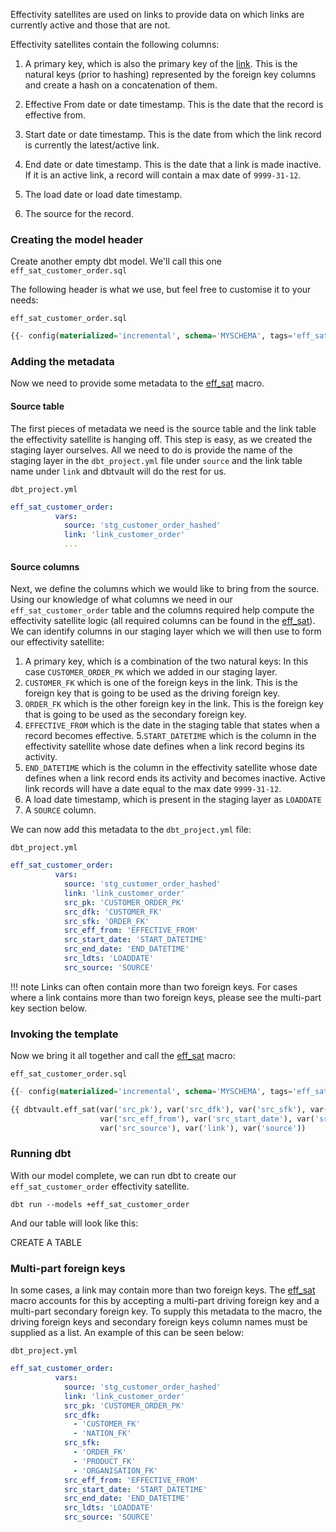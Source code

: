 Effectivity satellites are used on links to provide data on which links are currently active and those that are not.

Effectivity satellites contain the following columns:

1. A primary key, which is also the primary key of the [link](macros.md#link). This is the natural keys (prior to hashing) represented by the foreign key columns
and create a hash on a concatenation of them.

2. Effective From date or date timestamp. This is the date that the record is effective from.

3. Start date or date timestamp. This is the date from which the link record is currently the latest/active link.

4. End date or date timestamp. This is the date that a link is made inactive. If it is an active link, a record will 
contain a max date of ```9999-31-12```.  

5. The load date or load date timestamp.

6. The source for the record.

### Creating the model header

Create another empty dbt model. We'll call this one ```eff_sat_customer_order.sql```

The following header is what we use, but feel free to customise it to your needs:

```eff_sat_customer_order.sql```
```sql
{{- config(materialized='incremental', schema='MYSCHEMA', tags='eff_sat') -}}

```

### Adding the metadata

Now we need to provide some metadata to the [eff_sat](macros.md#eff_sat) macro.

#### Source table

The first pieces of metadata we need is the source table and the link table the effectivity satellite is hanging off. 
This step is easy, as we created the staging layer ourselves. All we need to do is provide the name of the staging 
layer in the ```dbt_project.yml``` file under ```source``` and the link table name under ```link``` 
and dbtvault will do the rest for us.

```dbt_project.yml```

```yaml
eff_sat_customer_order:
          vars:
            source: 'stg_customer_order_hashed'
            link: 'link_customer_order'
            ...          
```

#### Source columns

Next, we define the columns which we would like to bring from the source.
Using our knowledge of what columns we need in our  ```eff_sat_customer_order``` table and the columns required help
compute the effectivity satellite logic (all required columns can be found in the [eff_sat](macros.md#eff_sat)). We can 
identify columns in our staging layer which we will then use to form our effectivity satellite:

1. A primary key, which is a combination of the two natural keys: In this case ```CUSTOMER_ORDER_PK``` 
which we added in our staging layer.
2. ```CUSTOMER_FK``` which is one of the foreign keys in the link. This is the foreign key that is going to be used as the
driving foreign key. 
3. ```ORDER_FK``` which is the other foreign key in the link. This is the foreign key that is going to be used as the 
secondary foreign key.
4. ```EFFECTIVE_FROM``` which is the date in the staging table that states when a record becomes effective.
5.```START_DATETIME``` which is the column in the effectivity satellite whose date defines when a link record begins its
activity.
6. ```END_DATETIME``` which is the column in the effectivity satellite whose date defines when a link record ends its
activity and becomes inactive. Active link records will have a date equal to the max date ```9999-31-12```.
7. A load date timestamp, which is present in the staging layer as ```LOADDATE``` 
8. A ```SOURCE``` column. 

We can now add this metadata to the ```dbt_project.yml``` file:

```dbt_project.yml```
```yaml  hl_lines="5 6 7 8 9 10 11 12"
eff_sat_customer_order:
          vars:
            source: 'stg_customer_order_hashed'
            link: 'link_customer_order'
            src_pk: 'CUSTOMER_ORDER_PK'
            src_dfk: 'CUSTOMER_FK'
            src_sfk: 'ORDER_FK'
            src_eff_from: 'EFFECTIVE_FROM'
            src_start_date: 'START_DATETIME'
            src_end_date: 'END_DATETIME'
            src_ldts: 'LOADDATE'
            src_source: 'SOURCE'
```

!!! note
    Links can often contain more than two foreign keys. For cases where a link contains more than two foreign keys, 
    please see the multi-part key section below.

### Invoking the template

Now we bring it all together and call the [eff_sat](macros.md#eff_sat) macro:

```eff_sat_customer_order.sql```
``` sql hl_lines="3 4 5"
{{- config(materialized='incremental', schema='MYSCHEMA', tags='eff_sat')           -}}

{{ dbtvault.eff_sat(var('src_pk'), var('src_dfk'), var('src_sfk'), var('src_ldts'),
                    var('src_eff_from'), var('src_start_date'), var('src_end_date'),
                    var('src_source'), var('link'), var('source'))                   }}
```

### Running dbt

With our model complete, we can run dbt to create our ```eff_sat_customer_order``` effectivity satellite.

```dbt run --models +eff_sat_customer_order```

And our table will look like this:

CREATE A TABLE

### Multi-part foreign keys

In some cases, a link may contain more than two foreign keys. The [eff_sat](macros.md#eff_sat) macro accounts for this 
by accepting a multi-part driving foreign key and a multi-part secondary foreign key. To supply this metadata to the 
macro, the driving foreign keys and secondary foreign keys column names must be supplied as a list. An example of this 
can be seen below:

```dbt_project.yml```
```yaml hl_lines="6 7 8 9 10 11 12"
eff_sat_customer_order:
          vars:
            source: 'stg_customer_order_hashed'
            link: 'link_customer_order'
            src_pk: 'CUSTOMER_ORDER_PK'
            src_dfk:
              - 'CUSTOMER_FK'
              - 'NATION_FK'
            src_sfk:
              - 'ORDER_FK'
              - 'PRODUCT_FK'
              - 'ORGANISATION_FK'
            src_eff_from: 'EFFECTIVE_FROM'
            src_start_date: 'START_DATETIME'
            src_end_date: 'END_DATETIME'
            src_ldts: 'LOADDATE'
            src_source: 'SOURCE'
```
